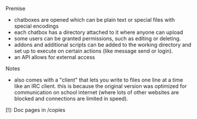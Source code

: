 Premise
- chatboxes are opened which can be plain text or special files with special encodings
- each chatbox has a directory attached to it where anyone can upload
- some users can be granted permissions, such as editing or deleting. 
- addons and additional scripts can be added to the working directory and set up to execute on certain actions (like message send or login).
- an API allows for external access

Notes
- also comes with a "client" that lets you write to files one line at a time like an IRC client. this is because the original version was optimized for communication on school internet (where lots of other websites are blocked and connections are limited in speed).

[!]: Doc pages in /copies